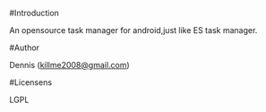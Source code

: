 #Introduction

An opensource task manager for android,just like ES task manager.

#Author

Dennis (killme2008@gmail.com)

#Licensens

LGPL
